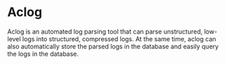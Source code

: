 # Aclog
Aclog is an automated log parsing tool that can parse unstructured, low-level logs into structured, compressed logs. At the same time, aclog can also automatically store the parsed logs in the database and easily query the logs in the database.
